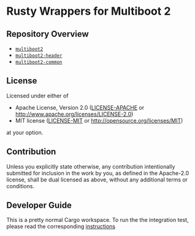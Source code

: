 # Rusty Wrappers for Multiboot 2

## Repository Overview

- [`multiboot2`](./multiboot2/README.md)
- [`multiboot2-header`](./multiboot2-header/README.md)
- [`multiboot2-common`](./multiboot2-common/README.md)

## License

Licensed under either of

- Apache License, Version 2.0 ([LICENSE-APACHE](LICENSE-APACHE) or
  http://www.apache.org/licenses/LICENSE-2.0)
- MIT license ([LICENSE-MIT](LICENSE-MIT) or http://opensource.org/licenses/MIT)

at your option.

## Contribution

Unless you explicitly state otherwise, any contribution intentionally submitted
for inclusion in the work by you, as defined in the Apache-2.0 license, shall be
dual licensed as above, without any additional terms or conditions.

## Developer Guide

This is a pretty normal Cargo workspace. To run the the integration
test, please read the corresponding [instructions](./integration-test/README.md)
